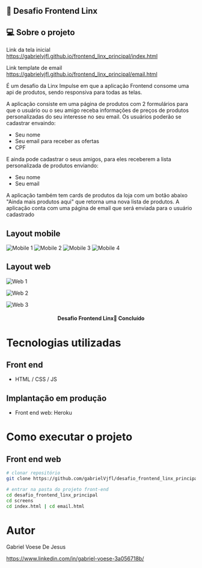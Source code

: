 ## 🚀 Desafio Frontend Linx

## 💻 Sobre o projeto

Link da tela inicial
https://gabrielvjfl.github.io/frontend_linx_principal/index.html

Link template de email
https://gabrielvjfl.github.io/frontend_linx_principal/email.html

É um desafio da Linx Impulse em que a aplicação Frontend consome uma api de produtos, sendo responsiva para todas as telas.

A aplicação consiste em uma página de produtos com 2 formulários para que o usuário ou o seu amigo receba informações de preços de produtos personalizadas do seu interesse no seu email.
Os usuários poderão se cadastrar envaindo:
- Seu nome
- Seu email para receber as ofertas
- CPF

E ainda pode cadastrar o seus amigos, para eles receberem a lista personalizada de produtos enviando:
- Seu nome
- Seu email

A aplicação também tem cards de produtos da loja com um botão abaixo "Ainda mais produtos aqui" que retorna uma nova lista de produtos.
A aplicação conta com uma página de email que será enviada para o usuário cadastrado


## Layout mobile
![Mobile 1](https://github.com/gabrielVjfl/desafio_frontend_linx_principal/blob/main/assets/tela3.png) ![Mobile 2](https://github.com/gabrielVjfl/desafio_frontend_linx_principal/blob/main/assets/tela2.png)
![Mobile 3](https://github.com/gabrielVjfl/desafio_frontend_linx_principal/blob/main/assets/tela5.png)
![Mobile 4](https://github.com/gabrielVjfl/desafio_frontend_linx_principal/blob/main/assets/tela7.png)

## Layout web
![Web 1](https://github.com/gabrielVjfl/desafio_frontend_linx_principal/blob/main/assets/tela1.png)

![Web 2](https://github.com/gabrielVjfl/desafio_frontend_linx_principal/blob/main/assets/tela4.png)

![Web 3](https://github.com/gabrielVjfl/desafio_frontend_linx_principal/blob/main/assets/tela6.png)

<h4 align="center"> 
	 Desafio Frontend Linx🚀 Concluído 
</h4>

# Tecnologias utilizadas
## Front end
- HTML / CSS / JS 

## Implantação em produção
- Front end web: Heroku

# Como executar o projeto
## Front end web
```bash
# clonar repositório
git clone https://github.com/gabrielVjfl/desafio_frontend_linx_principal.git

# entrar na pasta do projeto front-end
cd desafio_frontend_linx_principal
cd screens
cd index.html | cd email.html

```

# Autor

Gabriel Voese De Jesus

https://www.linkedin.com/in/gabriel-voese-3a056718b/
